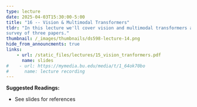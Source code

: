 ```yaml
---
type: lecture
date: 2025-04-03T15:30:00-5:00
title: "16 -- Vision & Multimodal Transformers"
tldr: "In this lecture we'll cover vision and multimodal transformers as a 
survey of three papers."
thumbnail: /_images/thumbnails/ds598-lecture-14.png
hide_from_announcments: true
links: 
    - url: /static_files/lectures/15_vision_tranformers.pdf
      name: slides
#    - url: https://mymedia.bu.edu/media/t/1_64ok70bo
#      name: lecture recording
---
```

**Suggested Readings:**
- See slides for references
